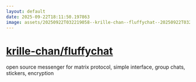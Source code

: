 ```yaml
---
layout: default
date: 2025-09-22T18:11:50.197863
image: assets/20250922T032219058--krille-chan--fluffychat--20250922T032955268--cropped.png
---
```


# [krille-chan/fluffychat](https://github.com/krille-chan/fluffychat)

open source messenger for matrix protocol, simple interface, group chats, stickers, encryption
